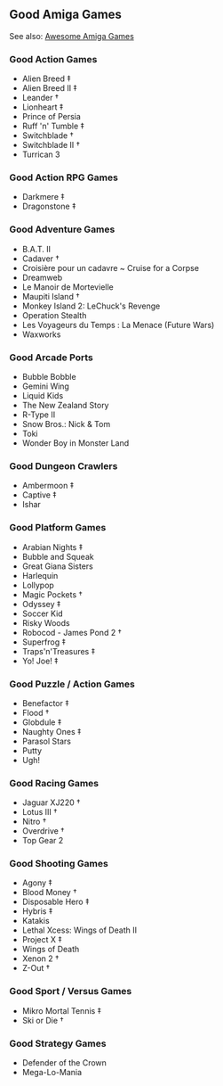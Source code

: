 ## Good Amiga Games

See also: [Awesome Amiga Games](./README.md#awesome-amiga-games)

### Good Action Games

- Alien Breed ‡
- Alien Breed II ‡
- Leander †
- Lionheart ‡
- Prince of Persia
- Ruff 'n' Tumble ‡
- Switchblade †
- Switchblade II †
- Turrican 3

### Good Action RPG Games

- Darkmere ‡
- Dragonstone ‡

### Good Adventure Games

- B.A.T. II
- Cadaver †
- Croisière pour un cadavre ~ Cruise for a Corpse
- Dreamweb
- Le Manoir de Mortevielle
- Maupiti Island †
- Monkey Island 2: LeChuck's Revenge
- Operation Stealth
- Les Voyageurs du Temps : La Menace (Future Wars)
- Waxworks

### Good Arcade Ports

- Bubble Bobble
- Gemini Wing
- Liquid Kids
- The New Zealand Story
- R-Type II
- Snow Bros.: Nick & Tom
- Toki
- Wonder Boy in Monster Land

### Good Dungeon Crawlers

- Ambermoon ‡
- Captive ‡
- Ishar

### Good Platform Games

- Arabian Nights ‡
- Bubble and Squeak
- Great Giana Sisters
- Harlequin
- Lollypop
- Magic Pockets †
- Odyssey ‡
- Soccer Kid
- Risky Woods
- Robocod - James Pond 2 †
- Superfrog ‡
- Traps'n'Treasures ‡
- Yo! Joe! ‡

### Good Puzzle / Action Games

- Benefactor ‡
- Flood †
- Globdule ‡
- Naughty Ones ‡
- Parasol Stars
- Putty
- Ugh!

### Good Racing Games

- Jaguar XJ220 †
- Lotus III †
- Nitro †
- Overdrive †
- Top Gear 2

### Good Shooting Games

- Agony ‡
- Blood Money †
- Disposable Hero ‡
- Hybris ‡
- Katakis
- Lethal Xcess: Wings of Death II
- Project X ‡
- Wings of Death
- Xenon 2 †
- Z-Out †

### Good Sport / Versus Games

- Mikro Mortal Tennis ‡
- Ski or Die †

### Good Strategy Games

- Defender of the Crown
- Mega-Lo-Mania

